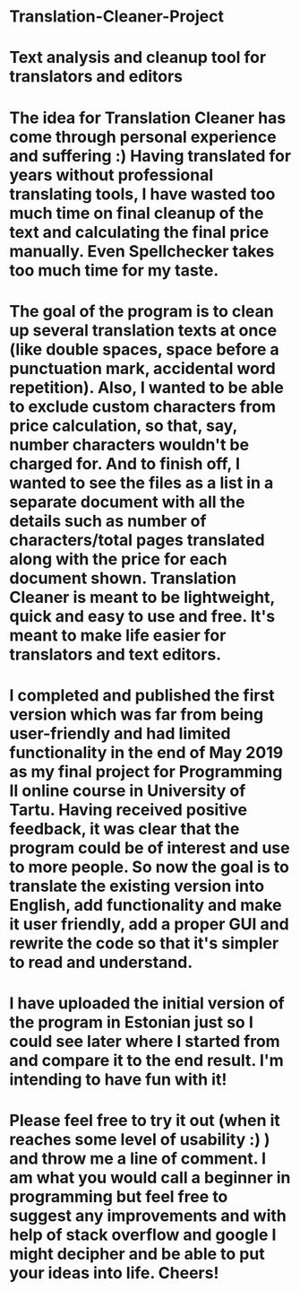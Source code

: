 # Translation-Cleaner-Project
# Text analysis and cleanup tool for translators and editors
# The idea for Translation Cleaner has come through personal experience and suffering :) Having translated for years without professional translating tools, I have wasted too much time on final cleanup of the text and calculating the final price manually. Even Spellchecker takes too much time for my taste.

# The goal of the program is to clean up several translation texts at once (like double spaces, space before a punctuation mark, accidental word repetition). Also, I wanted to be able to exclude custom characters from price calculation, so that, say, number characters wouldn't be charged for. And to finish off, I wanted to see the files as a list in a separate document with all the details such as number of characters/total pages translated along with the price for each document shown. Translation Cleaner is meant to be lightweight, quick and easy to use and free. It's meant to make life easier for translators and text editors.

# I completed and published the first version which was far from being user-friendly and had limited functionality in the end of May 2019 as my final project for Programming II online course in University of Tartu. Having received positive feedback, it was clear that the program could be of interest and use to more people. So now the goal is to translate the existing version into English, add functionality and make it user friendly, add a proper GUI and rewrite the code so that it's simpler to read and understand.

# I have uploaded the initial version of the program in Estonian just so I could see later where I started from and compare it to the end result. I'm intending to have fun with it!

# Please feel free to try it out (when it reaches some level of usability :) ) and throw me a line of comment. I am what you would call a beginner in programming but feel free to suggest any improvements and with help of stack overflow and google I might decipher and be able to put your ideas into life. Cheers!
